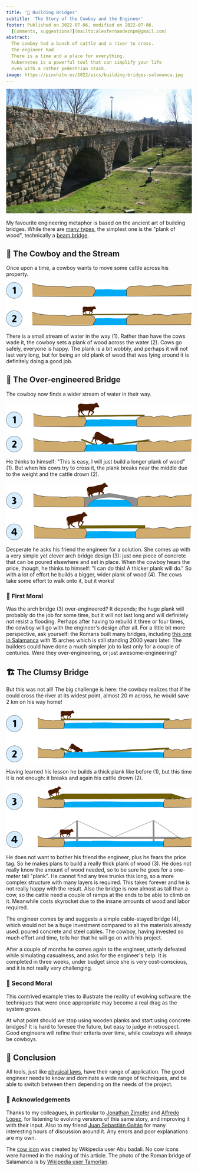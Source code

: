 ```yaml
---
title: '🌉 Building Bridges'
subtitle: 'The Story of the Cowboy and the Engineer'
footer: Published on 2022-07-06, modified on 2022-07-06.
  [Comments, suggestions?](mailto:alexfernandeznpm@gmail.com)
abstract:
  The cowboy had a bunch of cattle and a river to cross.
  The engineer had 
  There is a time and a place for everything.
  Kubernetes is a powerful tool that can simplify your life
  even with a rather pedestrian stack.
image: https://pinchito.es/2022/pics/building-bridges-salamanca.jpg
---
```


![The Roman bridge of Salamanca, dating from around the 1st Century BC.](pics/building-bridges-salamanca.jpg "Roman bridge of Salamanca, with 8 arches showing. By Wikipedia user Tamorlan. Source: https://en.wikipedia.org/wiki/File:Lado_romano_del_Puente_-_Salamanca.JPG")

My favourite engineering metaphor is based on the ancient art of building bridges.
While there are [many types](https://en.wikipedia.org/wiki/List_of_bridge_types),
the simplest one is the "plank of wood",
technically a [beam bridge](https://en.wikipedia.org/wiki/Beam_bridge).

## 🤠 The Cowboy and the Stream

Once upon a time, a cowboy wants to move some cattle across his property.

![Bridging a small stream is easy.](pics/building-bridges-small.png "1: simple drawing of a small river separating two bits of land, perhaps 3 meters long, with a cow for scale. 2: the river is now bridged by a plank of wood, with the cow walking on it. Source: the author.")

There is a small stream of water in the way (1).
Rather than have the cows wade it,
the cowboy sets a plank of wood across the water (2).
Cows go safely, everyone is happy.
The plank is a bit wobbly,
and perhaps it will not last very long,
but for being an old plank of wood that was lying around
it is definitely doing a good job.

## 📏 The Over-engineered Bridge

The cowboy now finds a wider stream of water in their way.

![Bridging a medium stream can be hard.](pics/building-bridges-medium-12.png "1: a wider river, perhaps 5 meters wide, crossed by a long plank of wood. 2: the plank breaks and a cow drowns. Source: the author.")

He thinks to himself:
"This is easy, I will just build a longer plank of wood" (1).
But when his cows try to cross it,
the plank breaks near the middle due to the weight
and the cattle drown (2).

![A sophisticated solution and a simple solution.](pics/building-bridges-medium-34.png "3: a concrete arch bridge is now set over the water, with a cow safely crossing it. 4: a thicker plank over the water, with a cow trying to get on it. Source: the author.")

Desperate he asks his friend the engineer for a solution.
She comes up with a very simple yet clever arch bridge design (3):
just one piece of concrete that can be poured elsewhere and set in place.
When the cowboy hears the price, though,
he thinks to himself:
"I can do this! A thicker plank will do."
So with a lot of effort he builds a bigger, wider plank of wood (4).
The cows take some effort to walk onto it, but it works!

### 🤌 First Moral

Was the arch bridge (3) over-engineered?
It depends;
the huge plank will probably do the job for some time,
but it will not last long and will definitely not resist a flooding.
Perhaps after having to rebuild it three or four times,
the cowboy will go with the engineer's design after all.
For a little bit more perspective, ask yourself:
the Romans built many bridges,
including [this one in Salamanca](https://en.wikipedia.org/wiki/Roman_bridge_of_Salamanca)
with 15 arches which is still standing 2000 years later.
The builders could have done a much simpler job to last only for a couple of centuries.
Were they over-engineering, or just awesome-engineering?

## 🏗️ The Clumsy Bridge

But this was not all! The big challenge is here:
the cowboy realizes that if he could cross the river at its widest point,
almost 20 m across,
he would save 2 km on his way home!

![Bridging a large stream is really hard.](pics/building-bridges-large-12.png "1: a wider river, almost 20 meters wide, with a long thick plank of wood. 2: the plank again breaks and another cow drowns. Source: the author.")

Having learned his lesson he builds a thick plank like before (1),
but this time it is not enough:
it breaks and again his cattle drown (2).

![A simple solution and a complex solution. Try to see if you can tell which is which.](pics/building-bridges-large-34.png "3: a really thick plank of wood bridges the water, tapered on the extremes so that cows can climb on it. 4: a simple cable-stayed bridge now spans the water, with a few cables stabilizing the structure, and a cow crossing the water safely. Source: the author.")

He does not want to bother his friend the engineer,
plus he fears the price tag.
So he makes plans to build a really thick plank of wood (3).
He does not really know the amount of wood needed,
so to be sure he goes for a one-meter tall "plank".
He cannot find any tree trunks this long,
so a more complex structure with many layers is required.
This takes forever and he is not really happy with the result.
Also the bridge is now almost as tall than a cow,
so the cattle need a couple of ramps at the ends to be able to climb on it.
Meanwhile costs skyrocket due to the insane amounts of wood and labor required.

The engineer comes by and suggests a simple cable-stayed bridge (4),
which would not be a huge investment compared to all the materials already used:
poured concrete and steel cables.
The cowboy, having invested so much effort and time,
tells her that he will go on with his project.

After a couple of months he comes again to the engineer,
utterly defeated while simulating casualness,
and asks for the engineer's help.
It is completed in three weeks,
under budget since she is very cost-conscious,
and it is not really very challenging.

### 🤌 Second Moral

This contrived example tries to illustrate the reality of evolving software:
the techniques that were once appropriate may become a real drag as the system grows.

At what point should we stop using wooden planks and start using concrete bridges?
It is hard to foresee the future,
but easy to judge in retrospect.
Good engineers will refine their criteria over time,
while cowboys will always be cowboys.

## 🤔 Conclusion

All tools, just like [physical laws](/2022/understanding-limits),
have their range of application.
The good engineer needs to know and dominate a wide range of techniques,
and be able to switch between them depending on the needs of the project.

### 🙏 Acknowledgements

Thanks to my colleagues,
in particular to
[Jonathan Zimpfer](https://www.linkedin.com/in/jonathan-zimpfer-8443229a/)
and
[Alfredo López](https://www.linkedin.com/in/alfredo-l%C3%B3pez-molt%C3%B3-b1814647/),
for listening to evolving versions of this same story,
and improving it with their input.
Also to my friend
[Juan Sebastián Gaitán](https://github.com/juangaitanv)
for many interesting hours of discussion around it.
Any errors and poor explanations are my own.

The [cow icon](https://commons.wikimedia.org/wiki/File:Cowicon.svg) was created by
Wikipedia user Abu badali.
No cow icons were harmed in the making of this article.
The photo of the Roman bridge of Salamanca is by
[Wikipedia user Tamorlan](https://commons.wikimedia.org/wiki/Special:ListFiles/Tamorlan).

